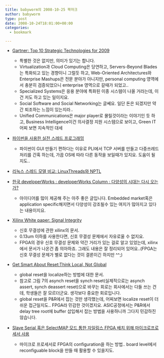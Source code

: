 ```yaml
---
title: babyworm의 2008-10-25 북마크
author: babyworm
type: post
date: 2008-10-24T18:01:00+00:00
categories:
  - bookmark

---
```

- <a href="http://www.govtech.com/gt/421371?id=421371&#038;topic=290174&#038;full=1&#038;story_pg=1" class="blog-margarin-link"><font class="blog-margarin-link-text">Gartner: Top 10 Strategic Technologies for 2009</font></a>
  -  특별한 것은 없지만, 의미가 있기는 합니다.
  -  Virtualization과 Cloud Computing은 당연하고, Servers-Beyond Blades는 특화되고 있는 경향이니 그럴듯 하고, Web-Oriented Architectures와 Enterprise Mashups은 전문 분야가 아니지만, personal computing 영역에서 충분히 검증되었으니 enterprise 영역으로 갈때가 되었고..
  -  Specialized Systems은 응용 분야에 특화된 이종 시스템이 나올 거라는데, 이건 저도 하고 있는 일이지요.
  -  Social Software and Social Networking는 글쎄요. 일단 돈은 되겠지만 약간 퇴조하는 느낌이 있는지라..
  -  Unified Communications은 major player로 몰릴것이라는 이야기인 듯 하고, Business Intelligence이건 의사결정 지원 시스템으로 보이고, Green IT 어찌 보면 지속적인 대세


- <a href="http://www.ibm.com/developerworks/kr/library/au-threadingpython" class="blog-margarin-link"><font class="blog-margarin-link-text">파이썬을 사용한 실전 스레드 프로그래밍</font></a>
  - 파이썬이 GUI 만들기 편하다는 이유로 PLI에서 TCP 서버를 만들고 다중쓰레드 처리를 간혹 하는데, 가끔 OS에 따라 다른 동작을 보일때가 있지요. 도움이 될지도..
- <a href="http://www.ibm.com/developerworks/kr/library/l-threading.html" class="blog-margarin-link"><font class="blog-margarin-link-text">리눅스 스레드 모델 비교: LinuxThreads와 NPTL</font></a>
- <a href="http://www.ibm.com/developerworks/kr/library/dwclm/20081014" class="blog-margarin-link"><font class="blog-margarin-link-text">한국 developerWorks : developerWorks Column : 다양성의 시대는 다시 오는가?</font></a>
  - 아이디어를 많이 제공해 주는 아주 좋은 글입니다. Embedded market혹은 application specific해지면서 다양성이 강조될수 있는 여지가 많아지고 있다는 내용이지요.
- <a href="http://www.eetkorea.com/STATIC/PDF/200810/EEKOL_2008OCT21_ACC_EDA_PL_AN_02.pdf?SOURCES=DOWNLOAD" class="blog-margarin-link"><font class="blog-margarin-link-text">Xilinx White paper: Signal Integrity</font></a>
  - 신호 무결성에 관한 xilinx의 문서.
  -  0.13um 이하를 사용한다면, 신호 무결성 문제에서 자유로울 수 없지요.
  -  FPGA의 경우 신호 무결성 문제와 약간 거리가 있는 걸로 알고 있었는데, xilinx에서 문서가 나온건 좀 의아하죠. 그래도 내용은 잘 정리되어 있어요..(FPGA는 신호 무결성 문제가 별로 없다는 것이 결론이긴 하지만 ^^;)
- <a href="http://www.eetkorea.com/STATIC/PDF/200810/EEKOL_2008OCT20_PL_EMS_AN_03.pdf?SOURCES=DOWNLOAD" class="blog-margarin-link"><font class="blog-margarin-link-text">Get Smart About Reset:Think Local, Not Global</font></a>
  - global reset을 localize하는 방법에 대한 문서.
  - 참고로 그림 7의 asynch reset을 synch reset(실제적으로는 asynch assert, synch deassert reset)으로 바꾸는 회로는 회사에서는 다들 쓰는 건데, 학생들은 잘 모르더군요. 생각보다 중요한 회로입니다.
  - global reset을 P&R에서 잡는 것만 생각했는데, 어찌보면 localize reset이 더 쉬운 접근일지도.. FPGA라 민감한 것이겠지요. ASIC공정에서는 P&R에서 delay tree root에 buffer 삽입해서 잡는 방법을 사용하니까 그다지 민감하진 않습니다.
- <a href="http://www.eetkorea.com/STATIC/PDF/200810/EEKOL_2008OCT20_PL_EMS_AN_02.pdf?SOURCES=DOWNLOAD" class="blog-margarin-link"><font class="blog-margarin-link-text">Slave Serial 혹은 SelectMAP 모드 통한 자일링스 FPGA 배치 위해 마이크로프로세서 사용</font></a>
  - 마이크로 프로세서로 FPGA의 configuration을 하는 방법.. board level에서 reconfiguable block을 만들 때 활용할 수 있을지도.